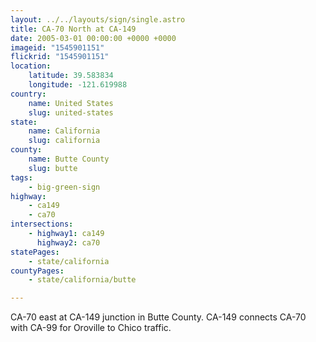 ```yaml
---
layout: ../../layouts/sign/single.astro
title: CA-70 North at CA-149
date: 2005-03-01 00:00:00 +0000 +0000
imageid: "1545901151"
flickrid: "1545901151"
location:
    latitude: 39.583834
    longitude: -121.619988
country:
    name: United States
    slug: united-states
state:
    name: California
    slug: california
county:
    name: Butte County
    slug: butte
tags:
    - big-green-sign
highway:
    - ca149
    - ca70
intersections:
    - highway1: ca149
      highway2: ca70
statePages:
    - state/california
countyPages:
    - state/california/butte

---
```

CA-70 east at CA-149 junction in Butte County.  CA-149 connects CA-70 with CA-99 for Oroville to Chico traffic.